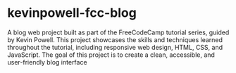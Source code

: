 # kevinpowell-fcc-blog
A blog web project built as part of the FreeCodeCamp tutorial series, guided by Kevin Powell. This project showcases the skills and techniques learned throughout the tutorial, including responsive web design, HTML, CSS, and JavaScript. The goal of this project is to create a clean, accessible, and user-friendly blog interface
